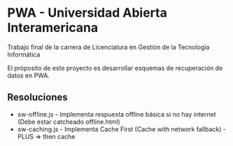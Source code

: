 # PWA - Universidad Abierta Interamericana
Trabajo final de la carrera de Licenciatura en Gestión de la Tecnología Informática

El próposito de este proyecto es desarrollar esquemas de recuperación de datos en PWA.

## Resoluciones

- sw-offline.js - Implementa respuesta offline básica si no hay internet (Debe estar catcheado offline.html)
- sw-caching.js - Implementa Cache First (Cache with network fallback) - PLUS => then cache